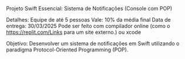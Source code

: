 Projeto Swift Essencial: Sistema de Notificações (Console com POP)

Detalhes:
Equipe de até 5 pessoas
Vale: 10% da média final
Data de entrega: 30/03/2025
Pode ser feito com compilador online (como o https://replit.com/Links para um site externo.) ou xcode

Objetivo:
Desenvolver um sistema de notificações em Swift utilizando o paradigma Protocol-Oriented Programming (POP).
